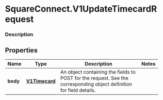 # SquareConnect.V1UpdateTimecardRequest

### Description



## Properties
Name | Type | Description | Notes
------------ | ------------- | ------------- | -------------
**body** | [**V1Timecard**](V1Timecard.md) | An object containing the fields to POST for the request. See the corresponding object definition for field details. | 


